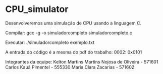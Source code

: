 # CPU_simulator
Desenvolveremos uma simulação de CPU usando a linguagem C.

Compilar: gcc -g -o simuladorcompleto simuladorcompleto.c

Executar: ./simuladorcompleto exemplo.txt

A entrada do código é a mesma do pdf do trabalho: 0002: 0x0101

Integrantes da equipe:
Kelton Martins Martins Nojosa de Oliveira - 571601
Carlos Kauã Pimentel - 555330
Maria Clara Zacarias - 571602
